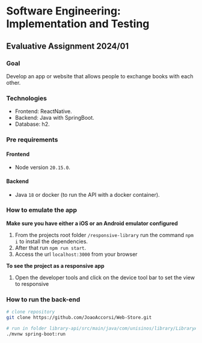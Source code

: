 # Software Engineering: Implementation and Testing
## Evaluative Assignment 2024/01

### Goal
Develop an app or website that allows people to exchange books with each other.

### Technologies
- Frontend: ReactNative.
- Backend: Java with SpringBoot.
- Database: h2.

### Pre requirements
#### Frontend
- Node version `20.15.0`.
#### Backend
- Java `18` or docker (to run the API with a docker container).

### How to emulate the app
**Make sure you have either a iOS or an Android emulator configured**
1. From the projects root folder `/responsive-library` run the command `npm i` to install the dependencies.
2. After that run `npm run start`.
4. Access the url `localhost:3000` from your browser

**To see the project as a responsive app**
1. Open the developer tools and click on the device tool bar to set the view to responsive

### How to run the back-end
```bash
# clone repository
git clone https://github.com/JoaoAccorsi/Web-Store.git

# run in folder library-api/src/main/java/com/unisinos/library/LibraryApiApplication.java
./mvnw spring-boot:run
```